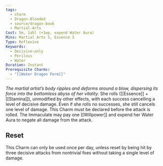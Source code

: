 ```yaml
---
tags:
  - charm
  - Dragon-Blooded
  - source/dragon-book
  - Martial-Arts
Cost: 5m, 1ahl (+1wp, expend Water Aura)
Mins: Martial Arts 5, Essence 3
Type: Reflexive
Keywords:
  - Decisive-only
  - Perilous
  - Water
Duration: Instant
Prerequisite Charms:
  - "[[Water Dragon Form]]"
---
```

*The martial artist’s body ripples and deforms around a blow, dispersing its force into the bottomless abyss of her vitality.*
She rolls ([[Essence]] + [[Stamina]]), unmodified by other effects, with each success cancelling a level of decisive damage. Even if she rolls no successes, she still cancels one level of damage. This Charm must be declared before the attack is rolled. 
The Immaculate may pay one [[Willpower]] and expend her Water Aura to negate all damage from the attack. 
## Reset
This Charm can only be used once per day, unless reset by being hit by three decisive attacks from nontrivial foes without taking a single level of damage.